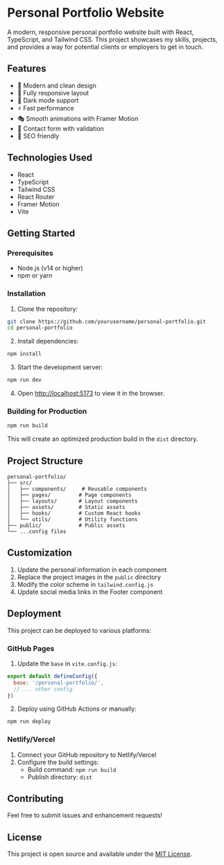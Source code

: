# Personal Portfolio Website

A modern, responsive personal portfolio website built with React, TypeScript, and Tailwind CSS. This project showcases my skills, projects, and provides a way for potential clients or employers to get in touch.

## Features

- 🎨 Modern and clean design
- 📱 Fully responsive layout
- 🌙 Dark mode support
- ⚡ Fast performance
- 🎭 Smooth animations with Framer Motion
- 📝 Contact form with validation
- 🎯 SEO friendly

## Technologies Used

- React
- TypeScript
- Tailwind CSS
- React Router
- Framer Motion
- Vite

## Getting Started

### Prerequisites

- Node.js (v14 or higher)
- npm or yarn

### Installation

1. Clone the repository:
```bash
git clone https://github.com/yourusername/personal-portfolio.git
cd personal-portfolio
```

2. Install dependencies:
```bash
npm install
```

3. Start the development server:
```bash
npm run dev
```

4. Open [http://localhost:5173](http://localhost:5173) to view it in the browser.

### Building for Production

```bash
npm run build
```

This will create an optimized production build in the `dist` directory.

## Project Structure

```
personal-portfolio/
├── src/
│   ├── components/     # Reusable components
│   ├── pages/         # Page components
│   ├── layouts/       # Layout components
│   ├── assets/        # Static assets
│   ├── hooks/         # Custom React hooks
│   └── utils/         # Utility functions
├── public/            # Public assets
└── ...config files
```

## Customization

1. Update the personal information in each component
2. Replace the project images in the `public` directory
3. Modify the color scheme in `tailwind.config.js`
4. Update social media links in the Footer component

## Deployment

This project can be deployed to various platforms:

### GitHub Pages

1. Update the `base` in `vite.config.js`:
```js
export default defineConfig({
  base: '/personal-portfolio/',
  // ... other config
})
```

2. Deploy using GitHub Actions or manually:
```bash
npm run deploy
```

### Netlify/Vercel

1. Connect your GitHub repository to Netlify/Vercel
2. Configure the build settings:
   - Build command: `npm run build`
   - Publish directory: `dist`

## Contributing

Feel free to submit issues and enhancement requests!

## License

This project is open source and available under the [MIT License](LICENSE).
